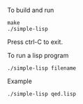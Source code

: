 To build and run

```
make
./simple-lisp
```

Press ctrl-C to exit.

To run a lisp program

```
./simple-lisp filename
```

Example

```
./simple-lisp qed.lisp
```
